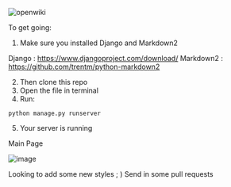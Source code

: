 ![openwiki](https://user-images.githubusercontent.com/79313374/215111912-c9f1e1b0-beaa-4f5d-9b7a-df9c40e89e89.png)



To get going:

1. Make sure you installed Django and Markdown2

Django : https://www.djangoproject.com/download/
Markdown2 : https://github.com/trentm/python-markdown2

2. Then clone this repo
3. Open the file in terminal
4. Run: 

`python manage.py runserver`

5. Your server is running

Main Page

![image](https://user-images.githubusercontent.com/79313374/214633073-fb84d2f1-0bf3-44fa-86a9-8a090506647a.png)



Looking to add some new styles ; )
Send in some pull requests
